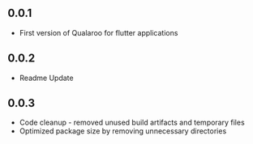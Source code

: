 ## 0.0.1

* First version of Qualaroo for flutter applications

## 0.0.2

* Readme Update

## 0.0.3

* Code cleanup - removed unused build artifacts and temporary files
* Optimized package size by removing unnecessary directories

